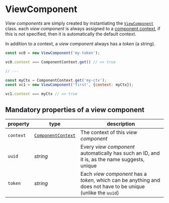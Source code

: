 # ViewComponent

*View components* are simply created by instantiating the [`ViewComponent`](./ViewComponent.ts) class. each *view component* is always assigned to a [component context](./ComponentContext.md), if this is not specified, then it is automatically the default context.

In addition to a context, a *view component* always has a _token_ (a string).

```js
const vc0 = new ViewComponent('my-token');

vc0.context === ComponentContext.get() // => true

// ---

const myCtx = ComponentContext.get('my-ctx');
const vc1 = new ViewComponent('first', {context: myCtx});

vc1.context === myCtx // => true
```

## Mandatory properties of a view component

| property | type | description |
|----------|------|-------------|
| `context` | [`ComponentContext`](./ComponentContext.ts) | The context of this _view component_ |
| `uuid` | _string_ | Every _view component_ automatically has such an ID, and it is, as the name suggests, unique |
| `token` | _string_ | Each _view component_ has a _token_, which can be anything and does not have to be unique (unlike the `uuid`) |
